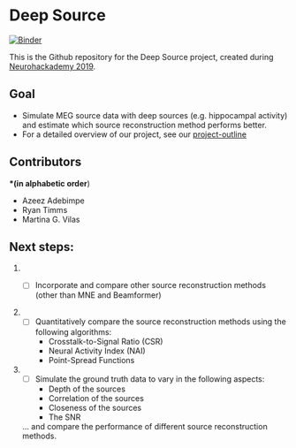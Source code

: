 # Deep Source

[![Binder](https://mybinder.org/badge_logo.svg)](https://mybinder.org/v2/gh/martinagvilas/deep-source/master)


This is the Github repository for the Deep Source project, created during [Neurohackademy 2019](https://neurohackademy.org/neurohack_year/2019/).

## Goal
- Simulate MEG source data with deep sources (e.g. hippocampal activity) and estimate which source reconstruction method performs better.
- For a detailed overview of our project, see our [project-outline](/project_outline.ipynb)

## Contributors
**\*(in alphabetic order**)
- Azeez Adebimpe
- Ryan Timms
- Martina G. Vilas


## Next steps:
1. - [ ] Incorporate and compare other source reconstruction methods (other than MNE and Beamformer)


2. - [ ] Quantitatively compare the source reconstruction methods using the following algorithms:
        - Crosstalk-to-Signal Ratio (CSR)
        - Neural Activity Index (NAI)
        - Point-Spread Functions
3. - [ ] Simulate the ground truth data to vary in the following aspects:
        - Depth of the sources
        - Correlation of the sources
        - Closeness of the sources
        - The SNR

    ... and compare the performance of different source reconstruction methods.
